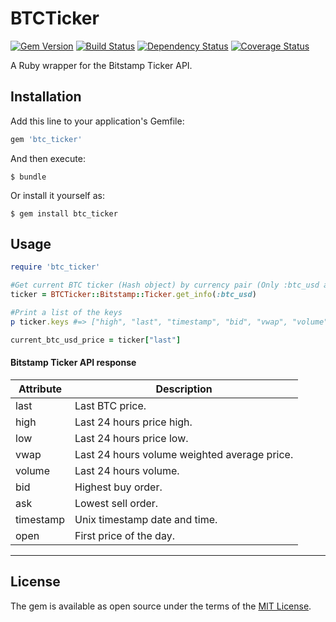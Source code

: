 # BTCTicker

[![Gem Version](https://badge.fury.io/rb/btc_ticker.svg)](https://badge.fury.io/rb/btc_ticker)
[![Build Status](https://travis-ci.org/ironbyte/btc_ticker.svg?branch=master)](https://travis-ci.org/ironbyte/btc_ticker)
[![Dependency Status](https://gemnasium.com/badges/github.com/ironbyte/btc_ticker.svg)](https://gemnasium.com/github.com/ironbyte/btc_ticker)
[![Coverage Status](https://coveralls.io/repos/github/ironbyte/btc_ticker/badge.svg?branch=master)](https://coveralls.io/github/ironbyte/btc_ticker?branch=master)

A Ruby wrapper for the Bitstamp Ticker API.

## Installation

Add this line to your application's Gemfile:

```ruby
gem 'btc_ticker'
```

And then execute:

    $ bundle

Or install it yourself as:

    $ gem install btc_ticker

## Usage

```ruby
require 'btc_ticker'

#Get current BTC ticker (Hash object) by currency pair (Only :btc_usd and :btc_eur pairs are supported)
ticker = BTCTicker::Bitstamp::Ticker.get_info(:btc_usd)

#Print a list of the keys
p ticker.keys #=> ["high", "last", "timestamp", "bid", "vwap", "volume", "low", "ask", "open"]

current_btc_usd_price = ticker["last"]
```
#### Bitstamp Ticker API response

Attribute   | Description
------------|----------------------------------------------------
last        | Last BTC price.
high        | Last 24 hours price high.
low         | Last 24 hours price low.
vwap        | Last 24 hours volume weighted average price.
volume      | Last 24 hours volume.
bid         | Highest buy order.
ask         | Lowest sell order.
timestamp   | Unix timestamp date and time.
open        | First price of the day.
----------------------------------------------------------------

## License

The gem is available as open source under the terms of the [MIT License](http://opensource.org/licenses/MIT).
